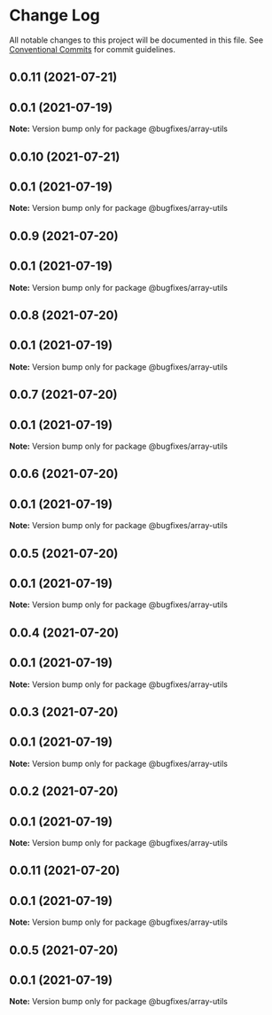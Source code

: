 # Change Log

All notable changes to this project will be documented in this file.
See [Conventional Commits](https://conventionalcommits.org) for commit guidelines.

## 0.0.11 (2021-07-21)



## 0.0.1 (2021-07-19)

**Note:** Version bump only for package @bugfixes/array-utils





## 0.0.10 (2021-07-21)



## 0.0.1 (2021-07-19)

**Note:** Version bump only for package @bugfixes/array-utils





## 0.0.9 (2021-07-20)



## 0.0.1 (2021-07-19)

**Note:** Version bump only for package @bugfixes/array-utils





## 0.0.8 (2021-07-20)



## 0.0.1 (2021-07-19)

**Note:** Version bump only for package @bugfixes/array-utils





## 0.0.7 (2021-07-20)



## 0.0.1 (2021-07-19)

**Note:** Version bump only for package @bugfixes/array-utils





## 0.0.6 (2021-07-20)



## 0.0.1 (2021-07-19)

**Note:** Version bump only for package @bugfixes/array-utils





## 0.0.5 (2021-07-20)



## 0.0.1 (2021-07-19)

**Note:** Version bump only for package @bugfixes/array-utils





## 0.0.4 (2021-07-20)



## 0.0.1 (2021-07-19)

**Note:** Version bump only for package @bugfixes/array-utils





## 0.0.3 (2021-07-20)



## 0.0.1 (2021-07-19)

**Note:** Version bump only for package @bugfixes/array-utils





## 0.0.2 (2021-07-20)



## 0.0.1 (2021-07-19)

**Note:** Version bump only for package @bugfixes/array-utils





## 0.0.11 (2021-07-20)



## 0.0.1 (2021-07-19)

**Note:** Version bump only for package @bugfixes/array-utils





## 0.0.5 (2021-07-20)



## 0.0.1 (2021-07-19)

**Note:** Version bump only for package @bugfixes/array-utils
